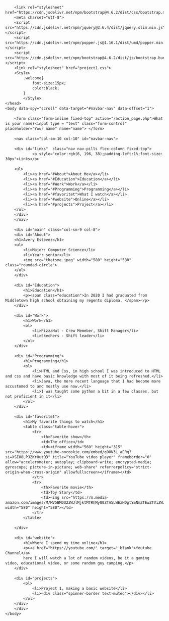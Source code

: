 <html>
    <head>

        <link rel="stylesheet" href="https://cdn.jsdelivr.net/npm/bootstrap@4.6.2/dist/css/bootstrap.min.css">
        <meta charset="utf-8">
        <script src="https://cdn.jsdelivr.net/npm/jquery@3.6.4/dist/jquery.slim.min.js"></script>
        <script src="https://cdn.jsdelivr.net/npm/popper.js@1.16.1/dist/umd/popper.min.js"></script>
        <script src="https://cdn.jsdelivr.net/npm/bootstrap@4.6.2/dist/js/bootstrap.bundle.min.js"></script>
        <link rel="stylesheet" href="project1.css">
        <Style>
            .welcome{
                font-size:15px;
                color:black;
            }
            </Style>
    </head>
    <body data-spy="scroll" data-target="#navbar-nav" data-offset="1">

        <form class="form-inline fixed-top" action="/action_page.php">What is your name?<input type = "text" class="form-control" placeholder="Your name" name="name"> </form>
       
        <nav class="col-sm-10 col-10" id="navbar-nav">

        <div id="links"  class="nav nav-pills flex-column fixed-top">
                <p style="color:rgb(6, 196, 38);padding-left:1%;font-size: 30px">Links</p>

        <ul>
            <li><a href="#About">About Me</a></li>
            <li><a href="#Education">Education</a></li>
            <li><a href="#Work">Work</a></li>
            <li><a href="#Programming">Programming</a></li>
            <li><a href="#favoritet">What I watch</a></li>
            <li><a href="#website">Online</a></li>
            <li><a href="#projects">Project</a></li>
        </ul>
        </div>
        </nav>

        <div id="main" class="col-sm-9 col-8">
        <div id="About">
        <h1>Avery Estevez</h1>
        <ul>
            <li>Major: Computer Science</li>
            <li>Year: senior</li>
            <img src="thatsme.jpeg" width="580" height="580" class="rounded-circle">
        </ul>
        </div>

        <div id="Education">
            <h1>Education</h1>
            <p><span class="education">In 2020 I had graduated from Middletown high school obtaining my regents diploma. </span></p>
        </div>

        <div id="Work">
            <h1>Work</h1>
            <ol>
                <li>PizzaHut - Crew Memeber, Shift Manager</li>
                <li>Skechers - Shift leader</li>
            </ol>
        </div>

        <div id="Programming">
            <h1>Programming</h1>
            <ol>
                <li>HTML and Css, in high school I was introduced to HTML and css and have basic knowledge with most of it being refreshed.</li>
                <li>Java, the more recent language that I had become more accustomed to and mostly use now.</li>
                <li>I was taught some python a bit in a few classes, but not proficient in it</li>
            </ol>
        </div>

        <div id="favoritet">
            <h1>My favorite things to watch</h1>
            <table class="table-hover">
                <tr>
                    <th>Favorite show</th>
                    <td>The office</td>
                    <td><iframe width="560" height="315" src="https://www.youtube-nocookie.com/embed/gO8N3L_aERg?si=XSIH8LPJZKrOutQ3" title="YouTube video player" frameborder="0" allow="accelerometer; autoplay; clipboard-write; encrypted-media; gyroscope; picture-in-picture; web-share" referrerpolicy="strict-origin-when-cross-origin" allowfullscreen></iframe></td>                
                </tr>
                <tr>
                    <th>Favorite movie</th>
                    <td>Toy Story</td>   
                    <td><img src="https://m.media-amazon.com/images/M/MV5BMDU2ZWJlMjktMTRhMy00ZTA5LWEzNDgtYmNmZTEwZTViZWJkXkEyXkFqcGdeQXVyNDQ2OTk4MzI@._V1_.jpg" width="580" height="580"></td>             
                </tr>
            </table>

        </div>

        <div id="website">
            <h1>Where I spend my time online</h1>
            <p><a href="https://youtube.com/" target="_blank">Youtube Channel</a>
            here I will watch a lot of random videos, be it a gaming video, educational video, or some random guy camping.</p>
        </div>

        <div id="projects">
            <ol>
                <li>Project 1, making a basic website</li>
                <li><div class="spinner-border text-muted"></div></li>
            </ol>
        </div>
        </div>
    </body>
</html>
